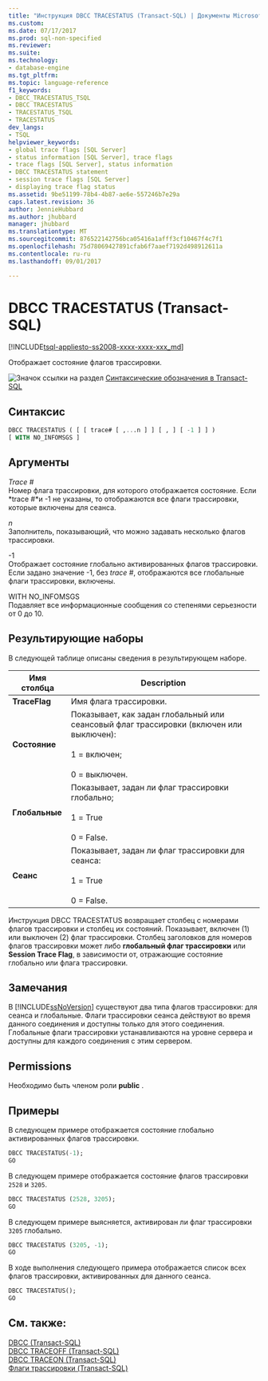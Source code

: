 ```yaml
---
title: "Инструкция DBCC TRACESTATUS (Transact-SQL) | Документы Microsoft"
ms.custom: 
ms.date: 07/17/2017
ms.prod: sql-non-specified
ms.reviewer: 
ms.suite: 
ms.technology:
- database-engine
ms.tgt_pltfrm: 
ms.topic: language-reference
f1_keywords:
- DBCC_TRACESTATUS_TSQL
- DBCC TRACESTATUS
- TRACESTATUS_TSQL
- TRACESTATUS
dev_langs:
- TSQL
helpviewer_keywords:
- global trace flags [SQL Server]
- status information [SQL Server], trace flags
- trace flags [SQL Server], status information
- DBCC TRACESTATUS statement
- session trace flags [SQL Server]
- displaying trace flag status
ms.assetid: 9be51199-78b4-4b87-ae6e-557246b7e29a
caps.latest.revision: 36
author: JennieHubbard
ms.author: jhubbard
manager: jhubbard
ms.translationtype: MT
ms.sourcegitcommit: 876522142756bca05416a1afff3cf10467f4c7f1
ms.openlocfilehash: 75d78069427891cfab6f7aaef7192d498912611a
ms.contentlocale: ru-ru
ms.lasthandoff: 09/01/2017

---
```

# <a name="dbcc-tracestatus-transact-sql"></a>DBCC TRACESTATUS (Transact-SQL)
[!INCLUDE[tsql-appliesto-ss2008-xxxx-xxxx-xxx_md](../../includes/tsql-appliesto-ss2008-xxxx-xxxx-xxx-md.md)]

Отображает состояние флагов трассировки.
  
![Значок ссылки на раздел](../../database-engine/configure-windows/media/topic-link.gif "Значок ссылки на раздел") [Синтаксические обозначения в Transact-SQL](../../t-sql/language-elements/transact-sql-syntax-conventions-transact-sql.md)
  
## <a name="syntax"></a>Синтаксис  
  
```sql
DBCC TRACESTATUS ( [ [ trace# [ ,...n ] ] [ , ] [ -1 ] ] )   
[ WITH NO_INFOMSGS ]  
```  
  
## <a name="arguments"></a>Аргументы  
*Trace #*  
Номер флага трассировки, для которого отображается состояние. Если *trace #*и -1 не указаны, то отображаются все флаги трассировки, которые включены для сеанса.
  
*n*  
Заполнитель, показывающий, что можно задавать несколько флагов трассировки.
  
-1  
Отображает состояние глобально активированных флагов трассировки. Если задано значение -1, без *trace #*, отображаются все глобальные флаги трассировки, включены.
  
WITH NO_INFOMSGS  
Подавляет все информационные сообщения со степенями серьезности от 0 до 10.
  
## <a name="result-sets"></a>Результирующие наборы  
В следующей таблице описаны сведения в результирующем наборе.
  
|Имя столбца|Description|  
|---|---|
|**TraceFlag**|Имя флага трассировки.|  
|**Состояние**|Показывает, как задан глобальный или сеансовый флаг трассировки (включен или выключен):<br /><br /> 1 = включен;<br /><br /> 0 = выключен.|  
|**Глобальные**|Показывает, задан ли флаг трассировки глобально;<br /><br /> 1 = True<br /><br /> 0 = False.|  
|**Сеанс**|Показывает, задан ли флаг трассировки для сеанса:<br /><br /> 1 = True<br /><br /> 0 = False.|  
  
Инструкция DBCC TRACESTATUS возвращает столбец с номерами флагов трассировки и столбец их состояний. Показывает, включен (1) или выключен (2) флаг трассировки. Столбец заголовков для номеров флагов трассировки может либо **глобальный флаг трассировки** или **Session Trace Flag**, в зависимости от, отражающие состояние глобально или флага трассировки.
  
## <a name="remarks"></a>Замечания  
В [!INCLUDE[ssNoVersion](../../includes/ssnoversion-md.md)] существуют два типа флагов трассировки: для сеанса и глобальные. Флаги трассировки сеанса действуют во время данного соединения и доступны только для этого соединения. Глобальные флаги трассировки устанавливаются на уровне сервера и доступны для каждого соединения с этим сервером.
  
## <a name="permissions"></a>Permissions  
Необходимо быть членом роли **public** .
  
## <a name="examples"></a>Примеры  
В следующем примере отображается состояние глобально активированных флагов трассировки.
  
```sql  
DBCC TRACESTATUS(-1);  
GO  
```  
  
В следующем примере отображается состояние флагов трассировки `2528` и `3205`.
  
```sql  
DBCC TRACESTATUS (2528, 3205);  
GO  
```  
  
В следующем примере выясняется, активирован ли флаг трассировки `3205` глобально.
  
```sql  
DBCC TRACESTATUS (3205, -1);  
GO  
```  
  
В ходе выполнения следующего примера отображается список всех флагов трассировки, активированных для данного сеанса.
  
```sql  
DBCC TRACESTATUS();  
GO  
```  
  
## <a name="see-also"></a>См. также:  
[DBCC (Transact-SQL)](../../t-sql/database-console-commands/dbcc-transact-sql.md)  
[DBCC TRACEOFF (Transact-SQL)](../../t-sql/database-console-commands/dbcc-traceoff-transact-sql.md)  
[DBCC TRACEON (Transact-SQL)](../../t-sql/database-console-commands/dbcc-traceon-transact-sql.md)  
[Флаги трассировки (Transact-SQL)](../../t-sql/database-console-commands/dbcc-traceon-trace-flags-transact-sql.md)
  
  

